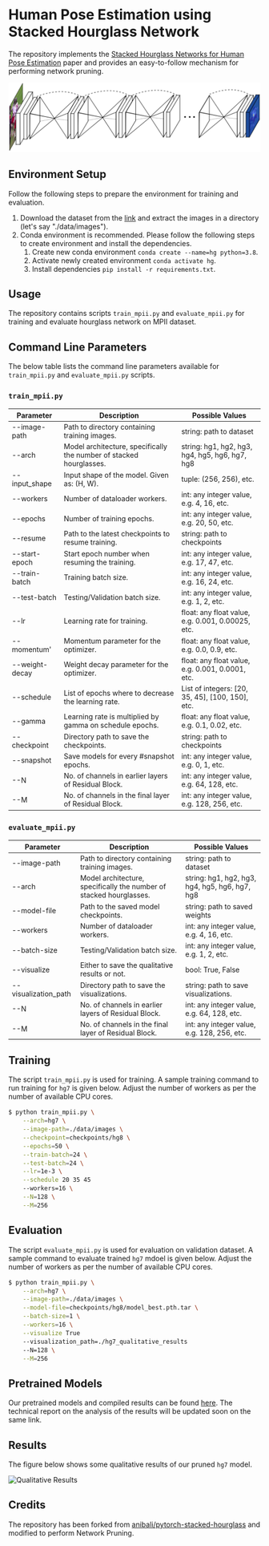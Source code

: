 # Human Pose Estimation using Stacked Hourglass Network
The repository implements the [Stacked Hourglass Networks for Human Pose Estimation](https://arxiv.org/pdf/1603.06937.pdf) 
paper and provides an easy-to-follow mechanism for performing network pruning.

![Stacked Hourglass Network Architecture](images/arch.png)

## Environment Setup
Follow the following steps to prepare the environment for training and evaluation.

1. Download the dataset from the [link](http://human-pose.mpi-inf.mpg.de/#download) and extract the images in a directory (let's say "./data/images").
1. Conda environment is recommended. Please follow the following steps to create environment and install the dependencies.
    1. Create new conda environment `conda create --name=hg python=3.8`.
    1. Activate newly created environment `conda activate hg`.
    1. Install dependencies `pip install -r requirements.txt`.

## Usage
The repository contains scripts `train_mpii.py` and `evaluate_mpii.py` for training and evaluate hourglass network 
on MPII dataset.

## Command Line Parameters
The below table lists the command line parameters available for `train_mpii.py` and `evaluate_mpii.py` scripts.

### `train_mpii.py`

| Parameter | Description  | Possible Values |
| ------------- | ------------- | ------------- |
| --image-path  | Path to directory containing training images. | string: path to dataset |
| --arch  | Model architecture, specifically the number of stacked hourglasses. | string: hg1, hg2, hg3, hg4, hg5, hg6, hg7, hg8 |
| --input_shape | Input shape of the model. Given as: (H, W). | tuple: (256, 256), etc. |
| --workers | Number of dataloader workers. | int: any integer value, e.g. 4, 16, etc. |
| --epochs  | Number of training epochs. | int: any integer value, e.g. 20, 50, etc. |
| --resume | Path to the latest checkpoints to resume training. | string: path to checkpoints |
| --start-epoch  | Start epoch number when resuming the training. | int: any integer value, e.g. 17, 47, etc. |
| --train-batch | Training batch size. | int: any integer value, e.g. 16, 24, etc. |
| --test-batch | Testing/Validation batch size. | int: any integer value, e.g. 1, 2, etc. |
| --lr | Learning rate for training. | float: any float value, e.g. 0.001, 0.00025, etc. |
| --momentum' | Momentum parameter for the optimizer. | float: any float value, e.g. 0.0, 0.9, etc. |
| --weight-decay  | Weight decay parameter for the optimizer. | float: any float value, e.g. 0.001, 0.0001, etc. |
| --schedule  | List of epochs where to decrease the learning rate. | List of integers: [20, 35, 45], [100, 150], etc. |
| --gamma | Learning rate is multiplied by gamma on schedule epochs. | float: any float value, e.g. 0.1, 0.02, etc. |
| --checkpoint  | Directory path to save the checkpoints. | string: path to checkpoints |
| --snapshot | Save models for every #snapshot epochs. | int: any integer value, e.g. 0, 1, etc. |
| --N | No. of channels in earlier layers of Residual Block. | int: any integer value, e.g. 64, 128, etc. |
| --M | No. of channels in the final layer of Residual Block. | int: any integer value, e.g. 128, 256, etc. |

### `evaluate_mpii.py`

| Parameter | Description  | Possible Values |
| ------------- | ------------- | ------------- |
| --image-path  | Path to directory containing training images. | string: path to dataset |
| --arch  | Model architecture, specifically the number of stacked hourglasses. | string: hg1, hg2, hg3, hg4, hg5, hg6, hg7, hg8 |
| --model-file | Path to the saved model checkpoints. | string: path to saved weights |
| --workers | Number of dataloader workers. | int: any integer value, e.g. 4, 16, etc. |
| --batch-size | Testing/Validation batch size. | int: any integer value, e.g. 1, 2, etc. |
| --visualize  | Either to save the qualitative results or not. | bool: True, False |
| --visualization_path | Directory path to save the visualizations. | string: path to save visualizations. |
| --N | No. of channels in earlier layers of Residual Block. | int: any integer value, e.g. 64, 128, etc. |
| --M | No. of channels in the final layer of Residual Block. | int: any integer value, e.g. 128, 256, etc. |

## Training
The script `train_mpii.py` is used for training. A sample training command to run training for `hg7` is given below. 
Adjust the number of workers as per the number of available CPU cores.

```bash
$ python train_mpii.py \
    --arch=hg7 \
    --image-path=./data/images \
    --checkpoint=checkpoints/hg8 \
    --epochs=50 \
    --train-batch=24 \
    --test-batch=24 \
    --lr=1e-3 \
    --schedule 20 35 45
    --workers=16 \
    --N=128 \
    --M=256
```

## Evaluation
The script `evaluate_mpii.py` is used for evaluation on validation dataset. A sample command to evaluate trained `hg7` mdoel is given below. 
Adjust the number of workers as per the number of available CPU cores.

```bash
$ python train_mpii.py \
    --arch=hg7 \
    --image-path=./data/images \
    --model-file=checkpoints/hg8/model_best.pth.tar \
    --batch-size=1 \
    --workers=16 \
    --visualize True
    --visualization_path=./hg7_qualitative_results
    --N=128 \
    --M=256
````

## Pretrained Models
Our pretrained models and compiled results can be found 
[here](https://mbzuaiac-my.sharepoint.com/:f:/g/personal/20020063_mbzuai_ac_ae/EokAQGIkxuJCvwEQ6JhR3ZwBLgMpmCLWbzcgiqrKomzEhQ?e=Ktov0h). 
The technical report on the analysis of the results will be updated soon on the same link.

## Results
The figure below shows some qualitative results of our pruned `hg7` model.

![Qualitative Results](images/Qualitative_Results.png)

## Credits
The repository has been forked from [anibali/pytorch-stacked-hourglass](https://github.com/anibali/pytorch-stacked-hourglass) and modified to perform Network Pruning. 
